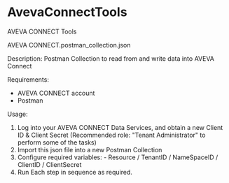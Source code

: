# AvevaConnectTools
AVEVA CONNECT Tools


AVEVA CONNECT.postman_collection.json

Description:
Postman Collection to read from and write data into AVEVA Connect

Requirements:
- AVEVA CONNECT account
- Postman

Usage:

1) Log into your AVEVA CONNECT Data Services, and obtain a new Client ID & Client Secret (Recommended role: "Tenant Administrator" to perform some of the tasks)
2) Import this json file into a new Postman Collection
3) Configure required variables:   - Resource / TenantID / NameSpaceID / ClientID / ClientSecret
4) Run Each step in sequence as required.
